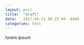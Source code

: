 ```yaml
---
layout: post
title:  "draft"
date:   2017-04-21 08:25:04 -0400
categories: test
---
```

lorem ipsum
